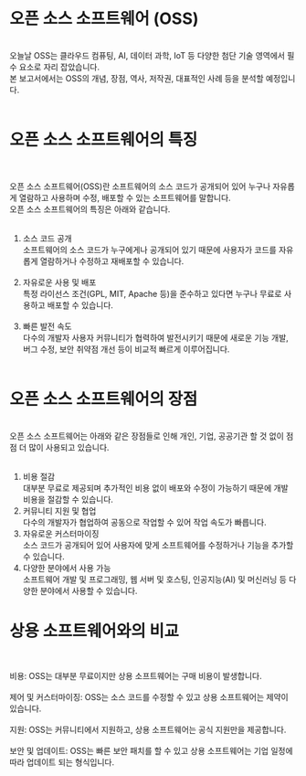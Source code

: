 <h1> 오픈 소스 소프트웨어 (OSS) </h1><br>
오늘날 OSS는 클라우드 컴퓨팅, AI, 데이터 과학, IoT 등 다양한 첨단 기술 영역에서 필수 요소로 자리 잡았습니다. <br>
본 보고서에서는 OSS의 개념, 장점, 역사, 저작권, 대표적인 사례 등을 분석할 예정입니다. <br><br>

<h1> 오픈 소스 소프트웨어의 특징 </h1><br><br>
오픈 소스 소프트웨어(OSS)란 소프트웨어의 소스 코드가 공개되어 있어 누구나 자유롭게 열람하고 사용하며 수정, 배포할 수 있는 소프트웨어를 말합니다.<br>
오픈 소스 소프트웨어의 특징은 아래와 같습니다. <br><br>

1. 소스 코드 공개<br>
   소프트웨어의 소스 코드가 누구에게나 공개되어 있기 때문에 사용자가 코드를 자유롭게 열람하거나 수정하고 재배포할 수 있습니다. <br><br>
2. 자유로운 사용 및 배포<br>
   특정 라이선스 조건(GPL, MIT, Apache 등)을 준수하고 있다면 누구나 무료로 사용하고 배포할 수 있습니다. <br><br>
3. 빠른 발전 속도<br>
   다수의 개발자 사용자 커뮤니티가 협력하여 발전시키기 때문에 새로운 기능 개발, 버그 수정, 보안 취약점 개선 등이 비교적 빠르게 이루어집니다. <br><br>

<h1> 오픈 소스 소프트웨어의 장점 </h1><br>
오픈 소스 소프트웨어는 아래와 같은 장점들로 인해 개인, 기업, 공공기관 할 것 없이 점점 더 많이 사용되고 있습니다. <br><br>

1. 비용 절감<br>
   대부분 무료로 제공되며 추가적인 비용 없이 배포와 수정이 가능하기 때문에 개발 비용을 절감할 수 있습니다. <br>
2. 커뮤니티 지원 및 협업<br>
   다수의 개발자가 협업하여 공동으로 작업할 수 있어 작업 속도가 빠릅니다. <br>
3. 자유로운 커스터마이징<br>
   소스 코드가 공개되어 있어 사용자에 맞게 소프트웨어를 수정하거나 기능을 추가할 수 있습니다. <br>
4. 다양한 분야에서 사용 가능<br>
   소프트웨어 개발 및 프로그래밍, 웹 서버 및 호스팅, 인공지능(AI) 및 머신러닝 등 다양한 분야에서 사용할 수 있습니다. <br>

<h1> 상용 소프트웨어와의 비교 </h1><br>

비용: OSS는 대부분 무료이지만 상용 소프트웨어는 구매 비용이 발생합니다. <br><br>
제어 및 커스터마이징: OSS는 소스 코드를 수정할 수 있고 상용 소프트웨어는 제약이 있습니다. <br><br>
지원: OSS는 커뮤니티에서 지원하고, 상용 소프트웨어는 공식 지원만을 제공합니다. <br><br>
보안 및 업데이트: OSS는 빠른 보안 패치를 할 수 있고 상용 소프트웨어는 기업 일정에 따라 업데이트 되는 형식입니다.<br><br>
